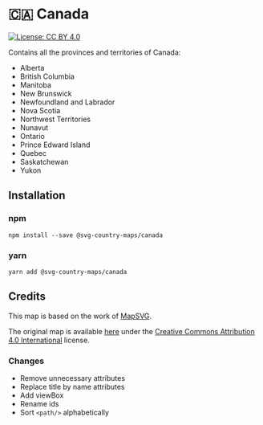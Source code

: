 # 🇨🇦 Canada

[![License: CC BY 4.0](https://img.shields.io/badge/License-CC%20BY%204.0-blue.svg)](https://creativecommons.org/licenses/by/4.0/)

Contains all the provinces and territories of Canada:
* Alberta
* British Columbia
* Manitoba
* New Brunswick
* Newfoundland and Labrador
* Nova Scotia
* Northwest Territories
* Nunavut
* Ontario
* Prince Edward Island
* Quebec
* Saskatchewan
* Yukon

## Installation

### npm

`npm install --save @svg-country-maps/canada`

### yarn

`yarn add @svg-country-maps/canada`

## Credits

This map is based on the work of [MapSVG](https://mapsvg.com).

The original map is available [here](https://mapsvg.com/maps/canada) under the [Creative Commons Attribution 4.0 International](https://creativecommons.org/licenses/by/4.0/) license.

### Changes

* Remove unnecessary attributes
* Replace title by name attributes
* Add viewBox
* Rename ids
* Sort `<path/>` alphabetically
